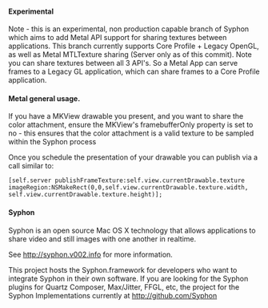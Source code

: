 #### Experimental

Note - this is an experimental, non production capable branch of Syphon which aims to add Metal API support for sharing textures between applications. This branch currently supports Core Profile + Legacy OpenGL, as well as Metal MTLTexture sharing (Server only as of this commit). Note you can share textures between all 3 API's. So a Metal App can serve frames to a Legacy GL application, which can share frames to a Core Profile application.

#### Metal general usage.

If you have a MKView drawable you present, and you want to share the color attachment, ensure the MKView's framebufferOnly property is set to no - this ensures that the color attachment is a valid texture to be sampled within the Syphon process

Once you schedule the presentation of your drawable you can publish via a call similar to:

```
[self.server publishFrameTexture:self.view.currentDrawable.texture imageRegion:NSMakeRect(0,0,self.view.currentDrawable.texture.width, self.view.currentDrawable.texture.height)];
```

#### Syphon

Syphon is an open source Mac OS X technology that allows applications to share video and still images with one another in realtime. 

See http://syphon.v002.info for more information.

This project hosts the Syphon.framework for developers who want to integrate Syphon in their own software. If you are looking for the Syphon plugins for Quartz Composer, Max/Jitter, FFGL, etc, the project for the Syphon Implementations currently at http://github.com/Syphon


